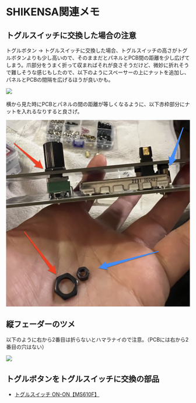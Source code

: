 # SHIKENSA関連メモ

## トグルスイッチに交換した場合の注意

トグルボタン → トグルスイッチに交換した場合、トグルスイッチの高さがトグルボタンよりも少し高いので、そのままだとパネルとPCB間の距離を少し広げてしまう。爪部分をうまく折って収まればそれが良さそうだけど、微妙に折れそうで難しそうな感じもしたので、以下のようにスペーサーの上にナットを追加し、パネルとPCBの間隔を広げるほうが良いかも。

![](./assets/shikensa-exp1.png)

横から見た時にPCBとパネルの間の距離が等しくなるように、以下赤枠部分にナットを入れるなりすると良さげ。

![](./assets/shikensa-exp2.png)

## 縦フェーダーのツメ

以下のように右から2番目は折らないとハマラナイので注意。（PCBには右から2番目の穴はない）

![](./assets/shikensa-exp3.png)

## トグルボタンをトグルスイッチに交換の部品

- [トグルスイッチ ON-ON【MS610F】](https://www.marutsu.co.jp/pc/i/56377/)
